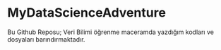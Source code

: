 # MyDataScienceAdventure
Bu Github Reposu; Veri Bilimi öğrenme maceramda yazdığım kodları ve dosyaları barındırmaktadır.
